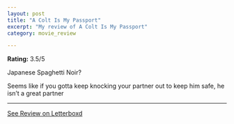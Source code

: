 ```yaml
---
layout: post
title: "A Colt Is My Passport"
excerpt: "My review of A Colt Is My Passport"
category: movie_review

---
```


**Rating:** 3.5/5

Japanese Spaghetti Noir?

Seems like if you gotta keep knocking your partner out to keep him safe, he isn’t a great partner

<hr>

[See Review on Letterboxd](https://boxd.it/3TdUwx)
